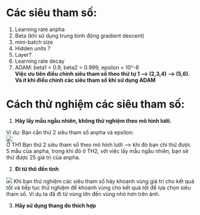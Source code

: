 # Các siêu tham số:
1. Learning rate anpha
2. Beta (khi sử dụng trung bình động gradient descent)
3. mini-batch size
4. Hidden units ?
5. Layer?
6. Learning rate decay
7. ADAM: beta1 = 0.9, beta2 = 0.999, epsilon = 10^-8  
**Việc ưu tiên điều chỉnh siêu tham số theo thứ tự 1 --> (2,3,4) --> (5,6). Và ít khi điều chỉnh các siêu tham số khi sử dụng ADAM**

# Cách thử nghiệm các siêu tham số:  
1. **Hãy lấy mẫu ngẫu nhiên, không thử nghiệm theo mô hình lưới.**   

Ví dụ: Bạn cần thử 2 siêu tham số anpha và epsilon:    
<img src ='https://i.imgur.com/4NlUe4w.jpg'>   
Ở TH1 Bạn thử 2 siêu tham số theo mô hình lưới --> khi đó bạn chỉ thử được 5 mẫu của anpha, trong khi đó ở TH2, với việc lấy mẫu ngẫu nhiên, bạn sẽ thử được 25 giá trị của anpha.   

2. **Đi từ thô đến tinh**   
<img src ='https://i.imgur.com/T0ULWV4.jpg'>   
Khi bạn thử nghiệm các siêu tham số hãy khoanh vùng giá trị cho kết quả tốt và tiếp tục thử nghiệm để khoanh vùng cho kết quả tốt để lựa chọn siêu tham số. Ví dụ ta đã đi từ vùng lớn đến vùng nhỏ hơn trên ảnh.  

3. **Hãy sử dụng thang đo thích hợp**   


